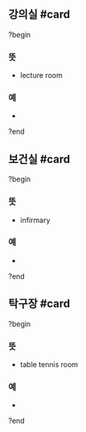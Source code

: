 ## 강의실 #card
?begin
### 뜻
- lecture room
### 예
-
<!--SR:!2025-09-16,93,250-->
?end


## 보건실 #card
?begin
### 뜻
- infirmary
### 예
-
<!--SR:!2025-08-07,23,218-->
?end

## 탁구장 #card
?begin
### 뜻
- table tennis room
### 예
-
<!--SR:!2025-10-30,89,277-->
?end
